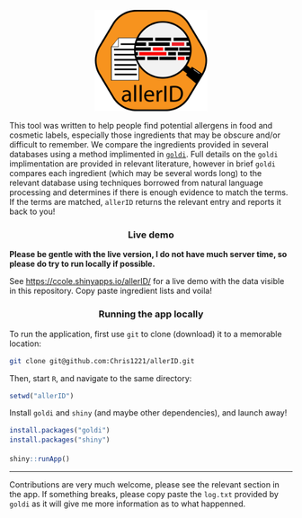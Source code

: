 <p align="center">
<img src="www/logo.png" alt="allerID" width="200pt">
</p>

This tool was written to help people find potential allergens in food and cosmetic labels, especially those ingredients that may be obscure and/or difficult to remember.  We compare the ingredients provided in several databases using a method implimented in [`goldi`](https://github.com/chris1221/goldi). Full details on the `goldi` implimentation are provided in relevant literature, however in brief `goldi` compares each ingredient (which may be several words long) to the relevant database using techniques borrowed from natural language processing and determines if there is enough evidence to match the terms. If the terms are matched, `allerID` returns the relevant entry and reports it back to you!

<h3 align="center">
Live demo
  </h3>

**Please be gentle with the live version, I do not have much server time, so please do try to run locally if possible.**

See https://ccole.shinyapps.io/allerID/ for a live demo with the data visible in this repository. Copy paste ingredient lists and voila!

<h3 align="center">
Running the app locally 
</h3> 
  
To run the application, first use `git` to clone (download) it to a memorable location:

```sh
git clone git@github.com:Chris1221/allerID.git
```

Then, start `R`, and navigate to the same directory:

```R
setwd("allerID")
```

Install `goldi` and `shiny` (and maybe other dependencies), and launch away!

```R
install.packages("goldi")
install.packages("shiny")

shiny::runApp()
```

---

Contributions are very much welcome, please see the relevant section in the app. If something breaks, please copy paste the `log.txt` provided by `goldi` as it will give me more information as to what happenned. 



